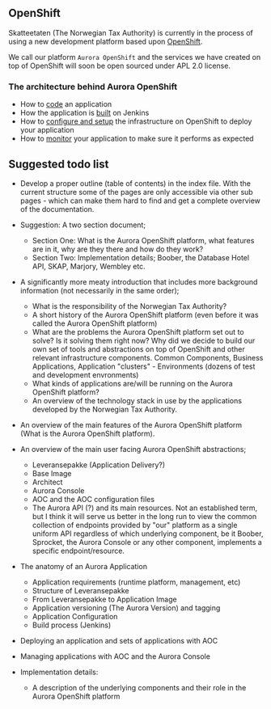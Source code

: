 ## OpenShift

Skatteetaten (The Norwegian Tax Authority) is currently in the process of using a new development platform based upon [OpenShift](https://www.openshift.org/).

We call our platform `Aurora OpenShift` and the services we have created on top of OpenShift will soon be open sourced under APL 2.0 license.

### The architecture behind Aurora OpenShift

 * How to [code](docs/coding) an application
 * How the application is [built](docs/building) on Jenkins
 * How to [configure and setup](docs/setup) the infrastructure on OpenShift to deploy your application
 * How to [monitor](docs/monitoring) your application to make sure it performs as expected


## Suggested todo list

 * Develop a proper outline (table of contents) in the index file. With the current structure some of the pages are only accessible via other sub pages - which can make them hard to find and get a complete overview of the documentation.

 * Suggestion: A two section document;
   - Section One: What is the Aurora OpenShift platform, what features are in it, why are they there and how do they work?
   - Section Two: Implementation details; Boober, the Database Hotel API, SKAP, Marjory, Wembley etc.

 * A significantly more meaty introduction that includes more background information (not necessarily in the same order);
   - What is the responsibility of the Norwegian Tax Authority?
   - A short history of the Aurora OpenShift platform (even before it was called the Aurora OpenShift platform)
   - What are the problems the Aurora OpenShift platform set out to solve? Is it solving them right now? Why did we decide to build our own set of tools and abstractions on top of OpenShift and other relevant infrastructure components. Common Components, Business Applications, Application "clusters" - Environments (dozens of test and development envronments)
   - What kinds of applications are/will be running on the Aurora OpenShift platform?
   - An overview of the technology stack in use by the applications developed by the Norwegian Tax Authority.
 * An overview of the main features of the Aurora OpenShift platform (What is the Aurora OpenShift platform).
 * An overview of the main user facing Aurora OpenShift abstractions;
   - Leveransepakke (Application Delivery?)
   - Base Image
   - Architect
   - Aurora Console
   - AOC and the AOC configuration files
   - The Aurora API (?) and its main resources. Not an established term, but I think it will serve us better in the long run to view the common collection of endpoints provided by "our" platform as a single uniform API regardless of which underlying component, be it Boober, Sprocket, the Aurora Console or any other component, implements a specific endpoint/resource.
 * The anatomy of an Aurora Application
   - Application requirements (runtime platform, management, etc)
   - Structure of Leveransepakke
   - From Leveransepakke to Application Image
   - Application versioning (The Aurora Version) and tagging
   - Application Configuration
   - Build process (Jenkins)
 * Deploying an application and sets of applications with AOC
 * Managing applications with AOC and the Aurora Console

 * Implementation details:
   - A description of the underlying components and their role in the Aurora OpenShift platform
